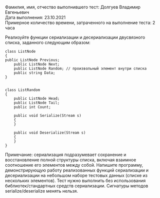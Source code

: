 Фамилия, имя, отчество выполнившего тест: Долгуев Владимир Евгеньевич    
Дата выполнения: 23.10.2021    
Примерное количество времени, затраченного на выполнение теста: 2 часа    


Реализуйте функции сериализации и десериализации двусвязного списка, заданного следующим образом:

    class ListNode
    {
 	public ListNode Previous;
        public ListNode Next;
        public ListNode Random; // произвольный элемент внутри списка
        public string Data;
    }


    class ListRandom
    {
        public ListNode Head;
        public ListNode Tail;
        public int Count;

        public void Serialize(Stream s)
        {
        }

        public void Deserialize(Stream s)
        {
        }
    }

Примечание: сериализация подразумевает сохранение и восстановление полной структуры списка, включая взаимное соотношение его элементов между собой.
Напишите программу, демонстрирующую работу реализованных функций сериализации и десериализации на небольшом наборе тестовых данных (списке из нескольких элементов). 
Тест нужно выполнить без использования библиотек/стандартных средств сериализации. Сигнатуры методов serialize/deserialize менять нельзя. 
